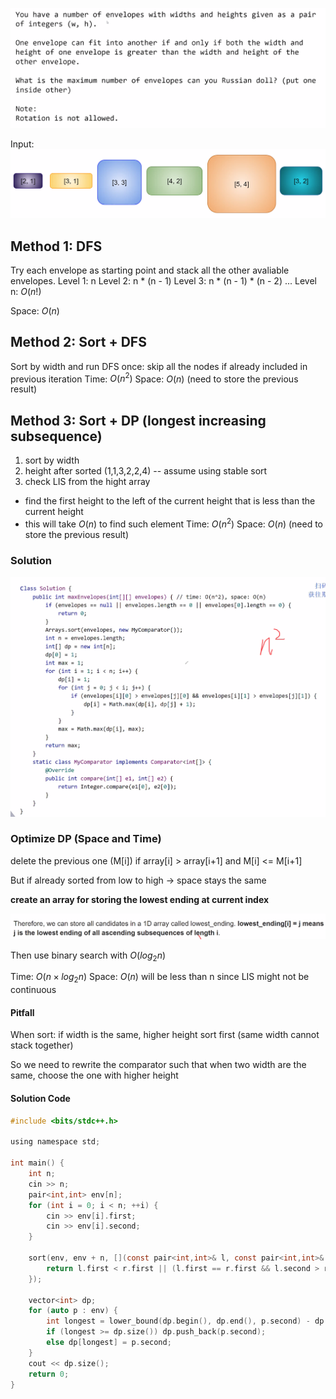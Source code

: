 ![Screen Shot 2020-06-24 at 7.01.59 PM.png](resources/209883E83A3D3B8D712F5808C9B6647C.png)

Input:
![Screen Shot 2020-06-24 at 7.03.15 PM.png](resources/90AE418CB91563B6E2708CFAE0F1A61E.png)

## Method 1: DFS

Try each envelope as starting point and stack all the other avaliable envelopes.
Level 1: n
Level 2: n * (n - 1)
Level 3: n * (n - 1) * (n - 2)
...
Level n: $O(n!)$

Space: $O(n)$

## Method 2: Sort + DFS

Sort by width and run DFS once: skip all the nodes if already included in previous iteration
Time: $O(n^2)$
Space: $O(n)$ (need to store the previous result)

## Method 3: Sort + DP (longest increasing subsequence)

1. sort by width
2. height after sorted (1,1,3,2,2,4) -- assume using stable sort
3. check LIS from the hight array
  - find the first height to the left of the current height that is less than the current height
  - this will take $O(n)$ to find such element
Time: $O(n^2)$
Space: $O(n)$ (need to store the previous result)

### Solution

![Screen Shot 2020-06-24 at 7.48.22 PM.png](resources/4D1F261B68E05D28DCAA158AE6C0F0FB.png)

### Optimize DP (Space and Time)

delete the previous one (M[i]) if array[i] > array[i+1] and M[i] <= M[i+1]

But if already sorted from low to high -> space stays the same

**create an array for storing the lowest ending at current index**

![Screen Shot 2020-06-24 at 7.37.46 PM.png](resources/1D92B9F0320A58B8C2CA1C564ADB1501.png)

Then use binary search with $O(log_2{n})$

Time: $O(n \times log_2{n})$
Space: $O(n)$ will be less than n since LIS might not be continuous

#### Pitfall

When sort: if width is the same, higher height sort first (same width cannot stack together)

So we need to rewrite the comparator such that when two width are the same, choose the one with higher height

#### Solution Code

```c
#include <bits/stdc++.h>

using namespace std;

int main() {
	int n;
	cin >> n;
	pair<int,int> env[n];
	for (int i = 0; i < n; ++i) {
		cin >> env[i].first;
		cin >> env[i].second;
	}
	
	sort(env, env + n, [](const pair<int,int>& l, const pair<int,int>& r) {
		return l.first < r.first || (l.first == r.first && l.second > r.second);
	});
	
	vector<int> dp;
	for (auto p : env) {
		int longest = lower_bound(dp.begin(), dp.end(), p.second) - dp.begin();
		if (longest >= dp.size()) dp.push_back(p.second);
		else dp[longest] = p.second;
	}
	cout << dp.size();
	return 0;
}
```



